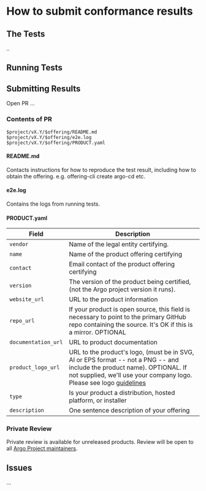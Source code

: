 # How to submit conformance results

## The Tests
..

## Running Tests

## Submitting Results
Open PR ...

### Contents of PR
```
$project/vX.Y/$offering/README.md
$project/vX.Y/$offering/e2e.log
$project/vX.Y/$offering/PRODUCT.yaml
```

#### README.md
Contacts instructions for how to reproduce the test result, including how to obtain the offering. e.g. offering-cli create argo-cd etc.

#### e2e.log
Contains the logs from running tests.

#### PRODUCT.yaml
| Field | Description | 
|--|--|
| `vendor` | Name of the legal entity certifying. |
| `name` | Name of the product offering certifying |
| `contact` | Email contact of the product offering certifying |
|`version`|The version of the product being certified, (not the Argo project version it runs).|
|`website_url`|URL to the product information|
| `repo_url` | If your product is open source, this field is necessary to point to the primary GitHub repo containing the source. It's OK if this is a mirror. OPTIONAL |
| `documentation_url` | URL to product documentation |
| `product_logo_url` | URL to the product's logo, (must be in SVG, AI or EPS format -- not a PNG -- and include the product name). OPTIONAL. If not supplied, we'll use your company logo. Please see logo [guidelines](https://github.com/cncf/landscape#logos) |
| `type` | Is your product a distribution, hosted platform, or installer |
| `description` | One sentence description of your offering |

### Private Review
Private review is available for unreleased products. Review will be open to all [Argo Project maintainers](https://github.com/argoproj/argoproj/blob/master/MAINTAINERS.md).

## Issues
...